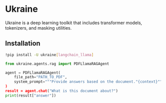 # Ukraine

Ukraine is a deep learning toolkit that includes transformer models, tokenizers, and masking utilities.

## Installation

```bash
!pip install -U ukraine[langchain_llama]
```

```python
from ukraine.agents.rag import PDFLlamaRAGAgent

agent = PDFLlamaRAGAgent(
    file_path="PATH_TO_PDF",
    system_prompt="""Provide answers based on the document."{context}""""
)
result = agent.chat("What is this document about?")
print(result["answer"])
```
